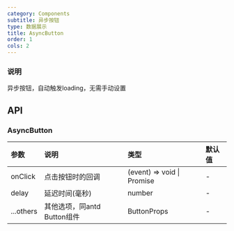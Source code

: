 ```yaml
---
category: Components
subtitle: 异步按钮
type: 数据展示
title: AsyncButton
order: 1
cols: 2
---
```

### 说明

异步按钮，自动触发loading，无需手动设置

## API

### AsyncButton

| 参数 | 说明 | 类型 | 默认值 |
| :--- | :--- | :--- | :--- |
| onClick |  点击按钮时的回调 | (event) => void \| Promise | - |
| delay | 延迟时间(毫秒) | number | - |
| ...others | 其他选项，同antd Button组件  | ButtonProps | - |
